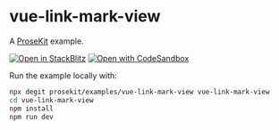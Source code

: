 # vue-link-mark-view

A [ProseKit](https://prosekit.dev) example.

[![Open in StackBlitz](https://developer.stackblitz.com/img/open_in_stackblitz.svg)](https://stackblitz.com/github/prosekit/examples/tree/master/vue-link-mark-view)
[![Open with CodeSandbox](https://assets.codesandbox.io/github/button-edit-lime.svg)](https://codesandbox.io/p/sandbox/github/prosekit/examples/tree/master/vue-link-mark-view)

Run the example locally with:

```bash
npx degit prosekit/examples/vue-link-mark-view vue-link-mark-view
cd vue-link-mark-view
npm install
npm run dev
```
